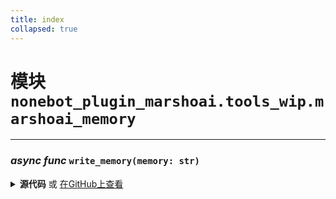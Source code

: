 ```yaml
---
title: index
collapsed: true
---
```

# **模块** `nonebot_plugin_marshoai.tools_wip.marshoai_memory`

---
### ***async func*** `write_memory(memory: str)`


<details>
<summary> <b>源代码</b> 或 <a href='https://github.com/LiteyukiStudio/nonebot-plugin-marshoai/tree/main/nonebot_plugin_marshoai/tools_wip/marshoai_memory/__init__.py#L1' target='_blank'>在GitHub上查看</a></summary>

```python
async def write_memory(memory: str):
    return ''
```
</details>

